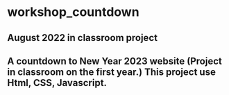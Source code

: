 # workshop_countdown
## August 2022 in classroom project

 A countdown to New Year 2023 website (Project in classroom on the first year.) This project use Html, CSS, Javascript.
 --
